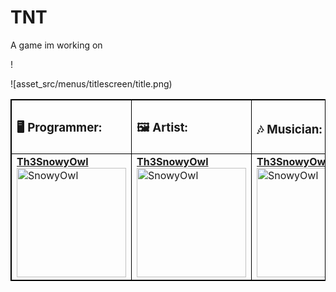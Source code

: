 # TNT
A game im working on
<!-- tuesdaynighttorment -->!
![asset_src/menus/titlescreen/title.png)

<table style="width:100%; border: 1px solid black">
	<tr>
		<th style="text-align:left; border: 1px solid black"><h3>🖥 Programmer:</h3></th>
		<th style="text-align:left; border: 1px solid black"><h3>🖼 Artist:</h3></th>
		<th style="text-align:left; border: 1px solid black"><h3>🎶 Musician:</h3></th>
	</tr>
	<td style="border: 1px solid black">
		<a href='https://github.com/Th3SnowyOwl'><b>Th3SnowyOwl</b></a><br>
		<img src="https://avatars.githubusercontent.com/u/49002319?v=4" alt="SnowyOwl" width="175" height="175"/>
	</td>
		<!-- Dont remove the space in the next table, its there to space out the text. -->
	<td style="border: 1px solid black">
		<a href='https://github.com/Th3SnowyOwl'><b>Th3SnowyOwl</b></a><br>
		<img src="https://avatars.githubusercontent.com/u/49002319?v=4" alt="SnowyOwl" width="175" height="175"/>
	</td>
	<td style="border: 1px solid black">
		<a href='https://github.com/Th3SnowyOwl'><b>Th3SnowyOwl</b></a><br>
		<img src="https://avatars.githubusercontent.com/u/49002319?v=4" alt="SnowyOwl" width="175" height="175"/>
	</td>
</table>
